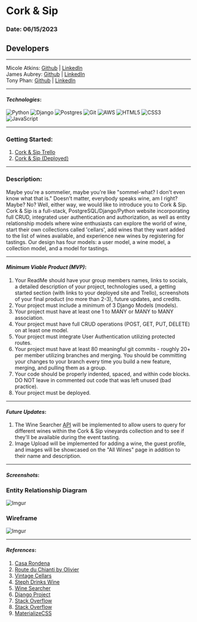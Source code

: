 # Cork & Sip
### Date: 06/15/2023
## Developers
---
Micole Atkins: 
[Github](https://github.com/micoleatkins) |
[LinkedIn](https://www.linkedin.com/in/micoleatkins/)
<br>
James Aubrey: 
[Github](https://github.com/jaubrey92) |
[LinkedIn](https://www.linkedin.com/in/james-aubrey/)
<br>
Tony Phan:
[Github](https://github.com/ant087) |
[LinkedIn](https://www.linkedin.com/in/ap777/)

---

#### **_Technologies_**:
![Python](https://img.shields.io/badge/python-3670A0?style=for-the-badge&logo=python&logoColor=ffdd54)
![Django](https://img.shields.io/badge/django-%23092E20.svg?style=for-the-badge&logo=django&logoColor=white)
![Postgres](https://img.shields.io/badge/postgres-%23316192.svg?style=for-the-badge&logo=postgresql&logoColor=white)
![Git](https://img.shields.io/badge/git-%23F05033.svg?style=for-the-badge&logo=git&logoColor=white)
![AWS](https://img.shields.io/badge/AWS-%23FF9900.svg?style=for-the-badge&logo=amazon-aws&logoColor=white)
![HTML5](https://img.shields.io/badge/html5-%23E34F26.svg?style=for-the-badge&logo=html5&logoColor=white)
![CSS3](https://img.shields.io/badge/css3-%231572B6.svg?style=for-the-badge&logo=css3&logoColor=white)
![JavaScript](https://img.shields.io/badge/javascript-%23323330.svg?style=for-the-badge&logo=javascript&logoColor=%23F7DF1E)

---
### Getting Started:

1. [Cork & Sip Trello](https://trello.com/b/6QYE9zNE/cork-and-sip)
2. [Cork & Sip (Deployed)](https://corkandsip.fly.dev/)
---
### Description:

Maybe you're a sommelier, maybe you're like "sommel-what? I don't even know what that is." Doesn't matter, everybody speaks wine, am I right? Maybe? No? Well, either way, we would like to introduce you to Cork & Sip. Cork & Sip is a full-stack, PostgreSQL/Django/Python website incorporating full CRUD, integrated user authentication and authorization, as well as entity relationship models where wine enthusiasts can explore the world of wine, start their own collections called 'cellars', add wines that they want added to the list of wines available, and experience new wines by registering for tastings. Our design has four models: a user model, a wine model, a collection model, and a model for tastings. 

---

#### **_Minimum Viable Product (MVP)_**:
1. Your ReadMe should have your group members names, links to socials, a detailed description of your project, technologies used, a getting started section (with links to your deployed site and Trello), screenshots of your final product (no more than 2-3), future updates, and credits.
2. Your project must include a minimum of 3 Django Models (models).
3. Your project must have at least one 1 to MANY or MANY to MANY association.
4. Your project must have full CRUD operations (POST, GET, PUT, DELETE) on at least one model.
5. Your project must integrate User Authentication utilizing protected routes.
6. Your project must have at least 80 meaningful git commits - roughly 20+ per member utilizing branches and merging. You should be committing your changes to your branch every time you build a new feature, merging, and pulling them as a group.
7. Your code should be properly indented, spaced, and within code blocks. DO NOT leave in commented out code that was left unused (bad practice).
8. Your project must be deployed.

---

#### **_Future Updates_**:

1. The Wine Searcher [API](https://www.wine-searcher.com/trade/ws-api) will be implemented to allow users to query for different wines within the Cork & Sip vineyards collection and to see if they'll be available during the event tasting. 
2. Image Upload will be implemented for adding a wine, the guest profile, and images will be showcased on the "All Wines" page in addition to their name and description. 

---

#### **_Screenshots_**:

### Entity Relationship Diagram
![Imgur](https://i.imgur.com/wqgBASB.png)

### Wireframe
![Imgur](https://i.imgur.com/oFHFJ3il.png)

---

#### **_References_**:
1. [Casa Rondena](https://www.casarondena.com/)
2. [Route du Chianti by Olivier](https://www.youtube.com/watch?v=qdM4ImpzSXs&ab_channel=OlivierM.)
3. [Vintage Cellars](https://www.tiktok.com/@vintagecellars/video/7163315135933680938)
4. [Steph Drinks Wine](https://www.tiktok.com/@stephdrinkswine)
5. [Wine Searcher](https://www.wine-searcher.com/trade/ws-api)
6. [Django Project](https://docs.djangoproject.com/en/4.2/ref/models/fields/)
7. [Stack Overflow](https://stackoverflow.com/questions/14365759/datetimefield-without-time)
8. [Stack Overflow](https://stackoverflow.com/questions/11385607/how-to-model-a-timefield-in-django)
9. [MaterializeCSS](https://materializecss.com/)

